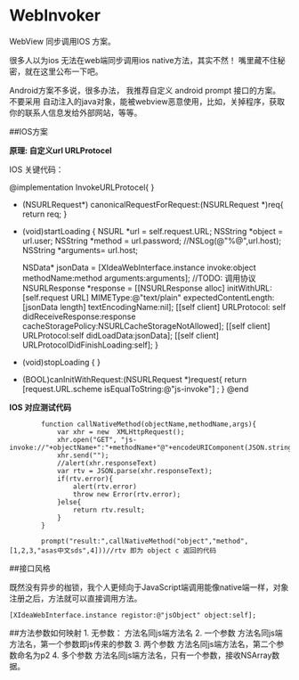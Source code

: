 WebInvoker
==========
WebView 同步调用IOS 方案。

很多人以为ios 无法在web端同步调用ios native方法，其实不然！
嘴里藏不住秘密，就在这里公布一下吧。

Android方案不多说，很多办法， 我推荐自定义 android prompt 接口的方案。
不要采用 自动注入的java对象，能被webview恶意使用，比如，关掉程序，获取你的联系人信息发给外部网站，等等。



##IOS方案

**原理: 自定义url URLProtocel**

IOS 关键代码：

@implementation InvokeURLProtocel{
}
+ (NSURLRequest*) canonicalRequestForRequest:(NSURLRequest *)req{
    return req;
}
- (void)startLoading
{
    NSURL *url = self.request.URL;
    NSString *object = url.user;
    NSString *method = url.password;
    //NSLog(@"%@",url.host);
    NSString *arguments= url.host;
    

    NSData* jsonData = [XIdeaWebInterface.instance invoke:object methodName:method arguments:arguments];
    //TODO: 调用协议
    NSURLResponse *response = [[NSURLResponse alloc] initWithURL:[self.request URL] MIMEType:@"text/plain" expectedContentLength:[jsonData length] textEncodingName:nil];
    [[self client] URLProtocol: self didReceiveResponse:response cacheStoragePolicy:NSURLCacheStorageNotAllowed];
    [[self client] URLProtocol:self didLoadData:jsonData];
    [[self client] URLProtocolDidFinishLoading:self];
}
- (void)stopLoading
{
}
+ (BOOL)canInitWithRequest:(NSURLRequest *)request{
	return [request.URL.scheme  isEqualToString:@"js-invoke"] ;
}
@end


**IOS 对应测试代码** 

            function callNativeMethod(objectName,methodName,args){
                var xhr = new  XMLHttpRequest();
                xhr.open("GET", "js-invoke://"+objectName+":"+methodName+"@"+encodeURIComponent(JSON.stringify(args)),false);
                xhr.send("");
                //alert(xhr.responseText)
                var rtv = JSON.parse(xhr.responseText);
                if(rtv.error){
                    alert(rtv.error)
                    throw new Error(rtv.error);
                }else{
                    return rtv.result;
                }
            }
        
            prompt("result:",callNativeMethod("object","method",[1,2,3,"asas中文sds",4]))//rtv 即为 object c 返回的代码


 

##接口风格

既然没有异步的枷锁，我个人更倾向于JavaScript端调用能像native端一样，对象注册之后，方法就可以直接调用方法。


    [XIdeaWebInterface.instance registor:@"jsObject" object:self];
    
##方法参数如何映射
    1. 无参数： 方法名同js端方法名
    2. 一个参数  方法名同js端方法名，第一个参数即js传来的参数
    3. 两个参数  方法名同js端方法名，第二个参数命名为p2
    4. 多个参数  方法名同js端方法名，只有一个参数，接收NSArray数据。

